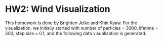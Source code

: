 # HW2: Wind Visualization


This homework is done by Brighten Jelke and Khin Kyaw.
For the visualization, we initially  started with number of particles = 3000, lifetime = 300, step size = 0.1, and the following data visualization is generated. 
